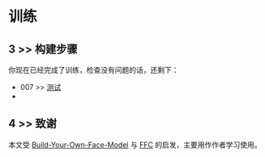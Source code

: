 # 训练

## 3 >> 构建步骤

你现在已经完成了训练，检查没有问题的话，还剩下：

- 007 >> [测试](https://github.com/sqnkkang/Very-Large-Scale-Face-Recognition/blob/master/recognition/test.md)
- 
## 4 >> 致谢

本文受 [Build-Your-Own-Face-Model](https://github.com/siriusdemon/Build-Your-Own-Face-Model/) 与 [FFC](https://github.com/tiandunx/FFC/) 的启发，主要用作作者学习使用。

